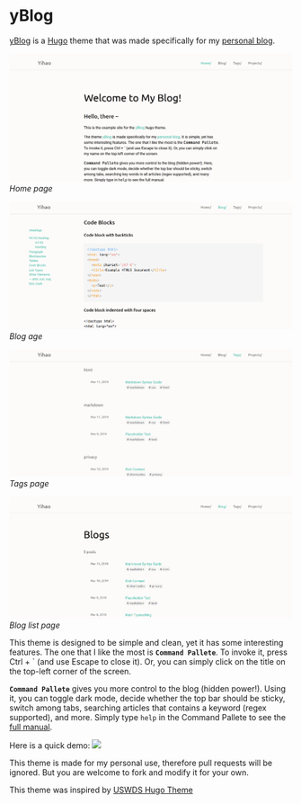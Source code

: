 # yBlog

[yBlog](https://coderyihaowang.github.io/yblog) is a [Hugo](https://gohugo.io) theme that was made specifically for my [personal blog](https://coderyihaowang.github.io). 

![](./screenshots/screenshot1.png)
_Home page_

![](./screenshots/screenshot2.png)
_Blog age_

![](./screenshots/screenshot3.png)
_Tags page_

![](./screenshots/screenshot4.png)
_Blog list page_


This theme is designed to be simple and clean, yet it has some interesting features. The one that I like the most is **`Command Pallete`**. To invoke it, press Ctrl + ` (and use Escape to close it). Or, you can simply click on the title on the top-left corner of the screen.

**`Command Pallete`** gives you more control to the blog (hidden power!). Using it, you can toggle dark mode, decide whether the top bar should be sticky, switch among tabs, searching articles that contains a keyword (regex supported), and more. Simply type `help` in the Command Pallete to see the [full manual](https://coderyihaowang.github.io/yBlog/help).

Here is a quick demo:
![](./screenshots/demo.gif)

This theme is made for my personal use, therefore pull requests will be ignored. But you are welcome to fork and modify it for your own.

This theme was inspired by [USWDS Hugo Theme](https://github.com/zwbetz-gh/uswds-hugo-theme)